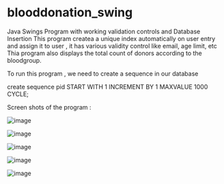 # blooddonation_swing
Java Swings Program with working validation controls and Database Insertion
This program createa a unique index automatically on user entry and assign it to user , it has various validity control like email, age limit, etc
Thia program also displays the total count of donors according to the bloodgroup.

To run this program , we need to create a sequence in our database 

create sequence pid
START WITH 1
INCREMENT BY 1
MAXVALUE 1000
CYCLE;

Screen shots of the program : 


![image](https://github.com/unofficialmohit/blooddonation_swing/assets/123811704/0c18cebe-7431-45c7-899f-d71d27d3bc19)


![image](https://github.com/unofficialmohit/blooddonation_swing/assets/123811704/21cb576d-3dd7-4bd1-88e2-02729d5f25dc)


![image](https://github.com/unofficialmohit/blooddonation_swing/assets/123811704/a5de44cb-802c-4ce0-bfd2-9b96440d6c79)


![image](https://github.com/unofficialmohit/blooddonation_swing/assets/123811704/dd5470bd-ff05-4f6f-8bd3-640d6b98ef20)


![image](https://github.com/unofficialmohit/blooddonation_swing/assets/123811704/03419c09-831d-40a7-8b8b-4fc5b8160956)

